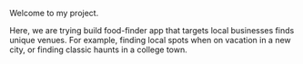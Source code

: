 Welcome to my project.

Here, we are trying build food-finder app that targets local businesses finds unique venues. For example, finding local spots when on vacation in a new city, or finding classic haunts in a college town.
